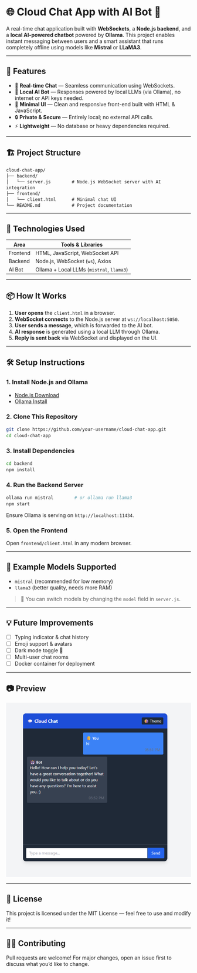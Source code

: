 
# 🌐 Cloud Chat App with AI Bot 🤖

A real-time chat application built with **WebSockets**, a **Node.js backend**, and a **local AI-powered chatbot** powered by **Ollama**. This project enables instant messaging between users and a smart assistant that runs completely offline using models like **Mistral** or **LLaMA3**.

---

## 🚀 Features

- 📡 **Real-time Chat** — Seamless communication using WebSockets.
- 🤖 **Local AI Bot** — Responses powered by local LLMs (via Ollama), no internet or API keys needed.
- 💬 **Minimal UI** — Clean and responsive front-end built with HTML & JavaScript.
- 🔒 **Private & Secure** — Entirely local; no external API calls.
- ⚡ **Lightweight** — No database or heavy dependencies required.

---

## 🏗️ Project Structure

```
cloud-chat-app/
├── backend/
│   └── server.js        # Node.js WebSocket server with AI integration
├── frontend/
│   └── client.html      # Minimal chat UI
└── README.md            # Project documentation
```

---

## 🧠 Technologies Used

| Area       | Tools & Libraries               |
|------------|----------------------------------|
| Frontend   | HTML, JavaScript, WebSocket API |
| Backend    | Node.js, WebSocket (`ws`), Axios |
| AI Bot     | Ollama + Local LLMs (`mistral`, `llama3`) |

---

## 📦 How It Works

1. **User opens** the `client.html` in a browser.
2. **WebSocket connects** to the Node.js server at `ws://localhost:5050`.
3. **User sends a message**, which is forwarded to the AI bot.
4. **AI response** is generated using a local LLM through Ollama.
5. **Reply is sent back** via WebSocket and displayed on the UI.

---

## 🛠️ Setup Instructions

### 1. Install Node.js and Ollama

- [Node.js Download](https://nodejs.org/)
- [Ollama Install](https://ollama.com/download)

### 2. Clone This Repository

```bash
git clone https://github.com/your-username/cloud-chat-app.git
cd cloud-chat-app
```

### 3. Install Dependencies

```bash
cd backend
npm install
```

### 4. Run the Backend Server

```bash
ollama run mistral        # or ollama run llama3
npm start
```

Ensure Ollama is serving on `http://localhost:11434`.

### 5. Open the Frontend

Open `frontend/client.html` in any modern browser.

---

## 🧪 Example Models Supported

- `mistral` (recommended for low memory)
- `llama3` (better quality, needs more RAM)

> 🧠 You can switch models by changing the `model` field in `server.js`.

---

## 💡 Future Improvements

- [ ] Typing indicator & chat history
- [ ] Emoji support & avatars
- [ ] Dark mode toggle 🌙
- [ ] Multi-user chat rooms
- [ ] Docker container for deployment

---

## 📷 Preview

![Chat UI Screenshot](chatbot.png)

---

## 📝 License

This project is licensed under the MIT License — feel free to use and modify it!

---

## 🙋‍♂️ Contributing

Pull requests are welcome! For major changes, open an issue first to discuss what you’d like to change.
